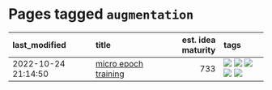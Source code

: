 # Pages tagged `augmentation`

|last_modified|title|est. idea maturity|tags
|:---|:---|---:|:---|
|2022-10-24 21:14:50|[micro epoch training](../micro-epoch.md)|733|[![](https://img.shields.io/badge/tag-augmentation-cdef47)](../tags/augmentation.md) [![](https://img.shields.io/badge/tag-dataset-48fb29)](../tags/dataset.md) [![](https://img.shields.io/badge/tag-heuristics-99b5f2)](../tags/heuristics.md) [![](https://img.shields.io/badge/tag-tooling-1043a5)](../tags/tooling.md) [![](https://img.shields.io/badge/tag-training-92ab1c)](../tags/training.md)|